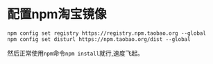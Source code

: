 # 配置npm淘宝镜像

```
npm config set registry https://registry.npm.taobao.org --global
npm config set disturl https://npm.taobao.org/dist --global
```

然后正常使用`npm`命令`npm install`就行,速度飞起。
